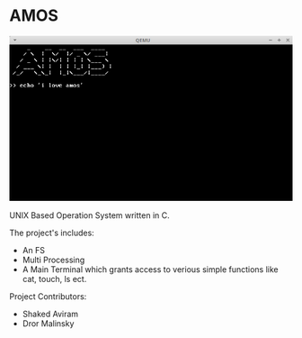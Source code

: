# AMOS

![Screenshot](OS.png)

UNIX Based Operation System written in C.

The project's includes:
* An FS
* Multi Processing
* A Main Terminal which grants access to verious simple functions like cat, touch, ls ect.

Project Contributors: 
* Shaked Aviram
* Dror Malinsky
